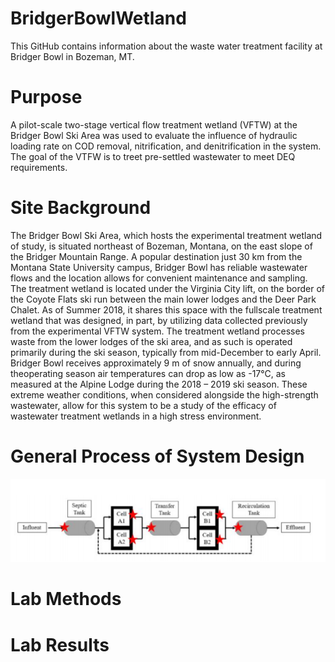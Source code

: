 # BridgerBowlWetland
This GitHub contains information about the waste water treatment facility at Bridger Bowl in Bozeman, MT.
# Purpose
A pilot-scale two-stage vertical flow treatment wetland (VFTW) at the Bridger Bowl Ski Area was used to evaluate the influence of hydraulic loading rate on COD removal, nitrification, and denitrification in the system.
The goal of the VTFW is to treet pre-settled wastewater to meet DEQ requirements.
# Site Background
The Bridger Bowl Ski Area, which hosts the experimental treatment wetland of study, is situated northeast of Bozeman, Montana, on the east slope of the Bridger Mountain Range. A popular destination just 30 km from the Montana State University campus, Bridger Bowl has reliable wastewater flows and the location allows for convenient maintenance and sampling. The treatment wetland is located under the Virginia City lift, on the border of the Coyote Flats ski run between the main lower lodges and the Deer Park Chalet. As of Summer 2018, it shares this space with the fullscale treatment wetland that was designed, in part, by utilizing data collected previously from the experimental VFTW system. The treatment wetland processes waste from the lower lodges of the ski area, and as such is operated primarily during the ski season, typically from mid-December to early April. Bridger Bowl receives approximately 9 m of snow annually, and during theoperating season air temperatures can drop as low as -17°C, as measured at the Alpine Lodge during the 2018 – 2019 ski season. These extreme weather conditions, when considered alongside the high-strength wastewater, allow for this system to be a study of the efficacy of wastewater treatment wetlands in a high stress environment.
# General Process of System Design
![FlowDiagram](https://github.com/bowmants/BridgerBowlWetland/blob/master/Capture.PNG)
# Lab Methods

# Lab Results
